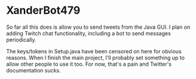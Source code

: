 # XanderBot479

So far all this does is allow you to send tweets from the Java GUI. I plan on adding Twitch chat functionality, including a bot to send messages periodically.

The keys/tokens in Setup.java have been censored on here for obvious reasons. When I finish the main project, I'll probably set something up to allow other people to use it too. For now, that's a pain and Twitter's documentation sucks.
